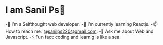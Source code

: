 # I am Sanil Ps👋
-🔭 I’m a Selfthought web developer.
-🌱 I’m currently learning Reactjs.
-📫 How to reach me: @sanilps220@gmail.com.
-💬 Ask me about Web and Javascript.
-⚡ Fun fact: coding and learnig is like a sea.
<!--
**Sanilps220/Sanilps220** is a ✨ _special_ ✨ repository because its `README.md` (this file) appears on your GitHub profile.

Here are some ideas to get you started:

- 🔭 I’m currently working on ...
- 🌱 I’m currently learning ...
- 👯 I’m looking to collaborate on ...
- 🤔 I’m looking for help with ...
- 💬 Ask me about ...
- 📫 How to reach me: ...
- 😄 Pronouns: ...
- ⚡ Fun fact: ...
-->

